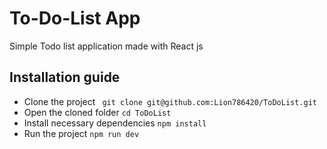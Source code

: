 # To-Do-List App

Simple Todo list application made with React js

## Installation guide

- Clone the project ` git clone git@github.com:Lion786420/ToDoList.git`
- Open the cloned folder `cd ToDoList`
- Install necessary dependencies `npm install`
- Run the project `npm run dev`
